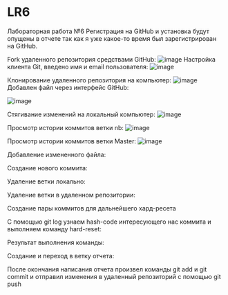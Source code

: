 # LR6
Лабораторная работа №6
Регистрация на GitHub и установка будут опущены в отчете так как я уже какое-то время был зарегистрирован на GitHub.

Fork удаленного репозитория средствами GitHub:
![image](https://user-images.githubusercontent.com/114258593/200124261-6976194b-5baa-404e-b3af-4e8e1ca65099.png)
Настройка клиента Git, введено имя и email пользователя:
![image](https://user-images.githubusercontent.com/114258593/200124292-22037a91-8c20-454a-bb82-9188a448ccb8.png)

Клонирование удаленного репозитория на компьютер:
![image](https://user-images.githubusercontent.com/114258593/200124307-f0245d9b-47ac-4815-ace3-dd03e682afa6.png)
Добавлен файл через интерфейс GitHub:

![image](https://user-images.githubusercontent.com/114258593/200124380-3f357cf5-ec81-441c-b3a2-5eb4d7a5e559.png)

Стягивание изменений на локальный компьютер:
![image](https://user-images.githubusercontent.com/114258593/200124387-8633a8eb-8a95-4254-b469-356782b00119.png)


Просмотр истории коммитов ветки nb:
![image](https://user-images.githubusercontent.com/114258593/200124399-fde37c69-0385-425b-a11b-a7156bae7444.png)

      
Просмотр истории коммитов ветки Master:
![image](https://user-images.githubusercontent.com/114258593/200124415-ae5c7721-bd9d-4439-9f04-1c942d31ddc8.png)

      


Добавление измененного файла:


Создание нового коммита:


Удаление ветки локально:


Удаление ветки в удаленном репозитории:


Создание пары коммитов для дальнейшего хард-ресета


С помощью git log узнаем hash-code интересующего нас коммита и выполняем команду hard-reset:


Результат выполнения команды:


Создание и переход в ветку отчета:


После окончания написания отчета произвел команды git add и git commit и отправил изменения в удаленный репозиторий с помощью git push 
